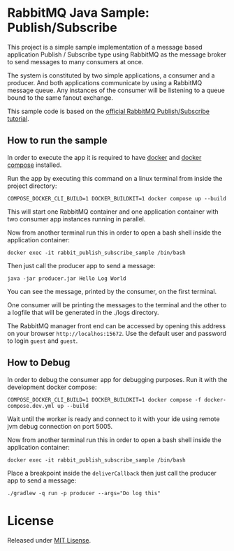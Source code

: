  # RabbitMQ Java Sample: Publish/Subscribe
 
This project is a simple sample implementation of a message based application Publish / Subscribe type
using RabbitMQ as the message broker to send messages to many consumers at once.

The system is constituted by two simple applications, a consumer and a producer. And both 
applications communicate by using a RabbitMQ message queue. Any instances of the consumer will be
listening to a queue bound to the same fanout exchange.

This sample code is based on the [official RabbitMQ Publish/Subscribe tutorial](https://www.rabbitmq.com/tutorials/tutorial-three-java.html).

## How to run the sample

In order to execute the app it is required to have [docker](https://docs.docker.com/engine/install/) 
and [docker compose](https://docs.docker.com/compose/install/) installed. 

Run the app by executing this command on a linux terminal from inside the project directory:
```shell
COMPOSE_DOCKER_CLI_BUILD=1 DOCKER_BUILDKIT=1 docker compose up --build
```

This will start one RabbitMQ container and one application container with two consumer
app instances running in parallel.

Now from another terminal run this in order to open a bash shell inside the application
container:
```shell
docker exec -it rabbit_publish_subscribe_sample /bin/bash
```

Then just call the producer app to send a message:
```shell
java -jar producer.jar Hello Log World
```

You can see the message, printed by the consumer, on the first terminal.

One consumer will be printing the messages to the terminal and the other to a logfile that will be 
generated in the ./logs directory.

The RabbitMQ manager front end can be accessed by opening this address on your browser `http://localhos:15672`.
Use the default user and password to login `guest` and `guest`.

## How to Debug

In order to debug the consumer app for debugging purposes. Run it with the development docker compose:
```shell
COMPOSE_DOCKER_CLI_BUILD=1 DOCKER_BUILDKIT=1 docker compose -f docker-compose.dev.yml up --build
```

Wait until the worker is ready and connect to it with your ide using remote jvm debug connection
on port 5005.

Now from another terminal run this in order to open a bash shell inside the application
container:
```shell
docker exec -it rabbit_publish_subscribe_sample /bin/bash
```

Place a breakpoint inside the `deliverCallback` then just call the producer app to send a message:
```shell
./gradlew -q run -p producer --args="Do log this"
```

# License

Released under [MIT Lisense](https://github.com/fabio-blanco/rabbitmq-publish-subscribe-sample/blob/main/LISENCE).
